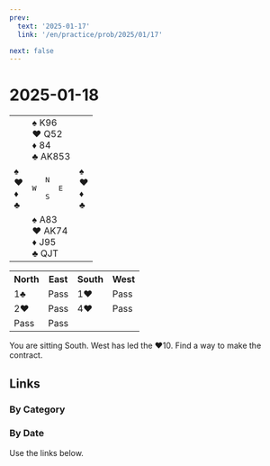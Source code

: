 ```yaml
---
prev:
  text: '2025-01-17'
  link: '/en/practice/prob/2025/01/17'

next: false
---
```


# 2025-01-18

<table class="deal">
	<tr>
		<td></td>
		<td>♠ K96<br>♥ Q52<br>♦ 84<br>♣ AK853</td>
		<td></td>
	</tr>
	<tr>
		<td>♠ <br>♥ <br>♦ <br>♣ </td>
		<td><pre>   N<br>W     E<br>   S</pre></td>
		<td>♠ <br>♥ <br>♦ <br>♣ </td>
	</tr>
	<tr>
		<td></td>
		<td>♠ A83<br>♥ AK74<br>♦ J95<br>♣ QJT</td>
		<td></td>
	</tr>
</table>

<table class="auction">
	<tr>
		<th>North</th>
		<th>East</th>
		<th>South</th>
		<th>West</th>
	</tr>
	<tr>
		<td>1♣</td>
		<td>Pass</td>
		<td>1♥</td>
		<td>Pass</td>
	</tr>
	<tr>
		<td>2♥</td>
		<td>Pass</td>
		<td>4♥</td>
		<td>Pass</td>
	</tr>
	<tr>
		<td>Pass</td>
		<td>Pass</td>
		<td></td>
		<td></td>
	</tr>
</table>

You are sitting South. West has led the ♥10. Find a way to make the contract.

## Links

[<Badge type="tip" text="Check Solution"/>](/en/learning/prob/2025/01/18)

### By Category

[<Badge type="tip" text="<--"/>](/en/practice/prob/2025/01/17)
[<Badge type="tip" text="Calendar"/>](/en/practice/calendar/2025/01)
[<Badge type="info" text="-->"/>](/en/practice/prob/2025/01/18#links)

### By Date

Use the links below.